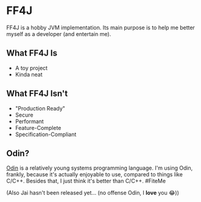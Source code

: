 # FF4J
FF4J is a hobby JVM implementation. Its main purpose is to help me better myself as a developer (and entertain me).

## What FF4J Is
 - A toy project
 - Kinda neat

## What FF4J Isn't
 - "Production Ready"
 - Secure
 - Performant
 - Feature-Complete
 - Specification-Compliant
 
 ## Odin?
[Odin](https://odin-lang.org/) is a relatively young systems programming language. I'm using Odin, frankly, because it's actually enjoyable to use, compared to things like C/C++. Besides that, I just think it's better than C/C++. #FiteMe

(Also Jai hasn't been released yet... (no offense Odin, I **love** you :joy:))